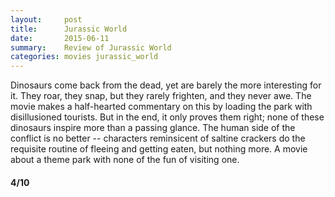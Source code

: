 ```yaml
---
layout:     post
title:      Jurassic World
date:       2015-06-11
summary:    Review of Jurassic World
categories: movies jurassic_world
---
```


Dinosaurs come back from the dead, yet are barely the more interesting for it. They roar, they snap, but they rarely frighten, and they never awe. The movie makes a half-hearted commentary on this by loading the park with disillusioned tourists. But in the end, it only proves them right; none of these dinosaurs inspire more than a passing glance. The human side of the conflict is no better -- characters reminsicent of saltine crackers do the requisite routine of fleeing and getting eaten, but nothing more. A movie about a theme park with none of the fun of visiting one.

#### 4/10
